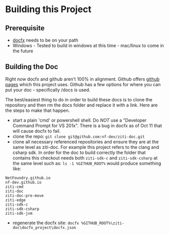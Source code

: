 # Building this Project

## Prerequisite

* [docfx](https://dotnet.github.io/docfx/) needs to be on your path
* Windows - Tested to build in windows at this time - mac/linux to come in the future

## Building the Doc

Right now docfx and github aren't 100% in alignment. Github offers [github pages](https://pages.github.com/)
which this project uses. Github has a few options for where you can put your doc - specifically /docs is used.

The best/easiest thing to do in order to build these docs is to clone the repository and then rm the docs
folder and replace it with a link.  Here are the steps to make that happen.

* start a plain 'cmd' or powershell shell. Do _NOT_ use a "Developer Command Prompt for VS 201x". There is
a bug in docfx as of Oct 11 that will cause docfx to fail.
* clone the repo: `git clone git@github.com:nf-dev/ziti-doc.git`
* clone all necessary referenced repositories and ensure they are at the same level as ziti-doc. For example this
  project refers to the clang and csharp sdk.  In order for the doc to build correctly the folder that contains this
  checkout needs both `ziti-sdk-c` and `ziti-sdk-csharp` at the same level such as: `ls -1 %GITHUB_ROOT%` would produce something
  like:

```ls -1 %GITHUB_ROOT% | sort
NetFoundry.github.io
nf-dev.github.io
ziti-cmd
ziti-doc
ziti-doc-pre-move
ziti-edge
ziti-sdk-c
ziti-sdk-csharp
ziti-sdk-jvm
```

* regenerate the docfx site: `docfx %GITHUB_ROOT%\ziti-doc\docfx_project\docfx.json`
